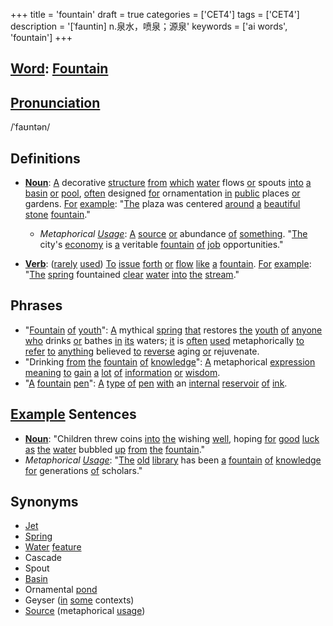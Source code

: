 +++
title = 'fountain'
draft = true
categories = ['CET4']
tags = ['CET4']
description = '[ˈfauntin] n.泉水，喷泉；源泉'
keywords = ['ai words', 'fountain']
+++

## [Word](/post/word/): [Fountain](/post/fountain/)

## [Pronunciation](/post/pronunciation/)
/ˈfaʊntən/

## Definitions
- **[Noun](/post/noun/)**: [A](/post/a/) decorative [structure](/post/structure/) [from](/post/from/) [which](/post/which/) [water](/post/water/) flows [or](/post/or/) spouts [into](/post/into/) [a](/post/a/) [basin](/post/basin/) [or](/post/or/) [pool](/post/pool/), [often](/post/often/) designed [for](/post/for/) ornamentation [in](/post/in/) [public](/post/public/) places [or](/post/or/) gardens. [For](/post/for/) [example](/post/example/): "[The](/post/the/) plaza was centered [around](/post/around/) [a](/post/a/) [beautiful](/post/beautiful/) [stone](/post/stone/) [fountain](/post/fountain/)."
  - *Metaphorical [Usage](/post/usage/)*: [A](/post/a/) [source](/post/source/) [or](/post/or/) abundance [of](/post/of/) [something](/post/something/). "[The](/post/the/) city's [economy](/post/economy/) is [a](/post/a/) veritable [fountain](/post/fountain/) [of](/post/of/) [job](/post/job/) opportunities."
  
- **[Verb](/post/verb/)**: ([rarely](/post/rarely/) [used](/post/used/)) [To](/post/to/) [issue](/post/issue/) [forth](/post/forth/) [or](/post/or/) [flow](/post/flow/) [like](/post/like/) [a](/post/a/) [fountain](/post/fountain/). [For](/post/for/) [example](/post/example/): "[The](/post/the/) [spring](/post/spring/) fountained [clear](/post/clear/) [water](/post/water/) [into](/post/into/) [the](/post/the/) [stream](/post/stream/)."

## Phrases
- "[Fountain](/post/fountain/) [of](/post/of/) [youth](/post/youth/)": [A](/post/a/) mythical [spring](/post/spring/) [that](/post/that/) restores [the](/post/the/) [youth](/post/youth/) [of](/post/of/) [anyone](/post/anyone/) [who](/post/who/) drinks [or](/post/or/) bathes [in](/post/in/) [its](/post/its/) waters; [it](/post/it/) is [often](/post/often/) [used](/post/used/) metaphorically [to](/post/to/) [refer](/post/refer/) [to](/post/to/) [anything](/post/anything/) believed [to](/post/to/) [reverse](/post/reverse/) aging [or](/post/or/) rejuvenate.
- "Drinking [from](/post/from/) [the](/post/the/) [fountain](/post/fountain/) [of](/post/of/) [knowledge](/post/knowledge/)": [A](/post/a/) metaphorical [expression](/post/expression/) [meaning](/post/meaning/) [to](/post/to/) [gain](/post/gain/) [a](/post/a/) [lot](/post/lot/) [of](/post/of/) [information](/post/information/) [or](/post/or/) [wisdom](/post/wisdom/).
- "[A](/post/a/) [fountain](/post/fountain/) [pen](/post/pen/)": [A](/post/a/) [type](/post/type/) [of](/post/of/) [pen](/post/pen/) [with](/post/with/) an [internal](/post/internal/) [reservoir](/post/reservoir/) [of](/post/of/) [ink](/post/ink/).

## [Example](/post/example/) Sentences
- **[Noun](/post/noun/)**: "Children threw coins [into](/post/into/) [the](/post/the/) wishing [well](/post/well/), hoping [for](/post/for/) [good](/post/good/) [luck](/post/luck/) [as](/post/as/) [the](/post/the/) [water](/post/water/) bubbled [up](/post/up/) [from](/post/from/) [the](/post/the/) [fountain](/post/fountain/)."
- *Metaphorical [Usage](/post/usage/)*: "[The](/post/the/) [old](/post/old/) [library](/post/library/) has been [a](/post/a/) [fountain](/post/fountain/) [of](/post/of/) [knowledge](/post/knowledge/) [for](/post/for/) generations [of](/post/of/) scholars."

## Synonyms
- [Jet](/post/jet/)
- [Spring](/post/spring/)
- [Water](/post/water/) [feature](/post/feature/)
- Cascade
- Spout
- [Basin](/post/basin/)
- Ornamental [pond](/post/pond/)
- Geyser ([in](/post/in/) [some](/post/some/) contexts)
- [Source](/post/source/) (metaphorical [usage](/post/usage/))

